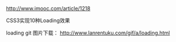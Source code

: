 http://www.imooc.com/article/1218

CSS3实现10种Loading效果


loading git 图片下载： http://www.lanrentuku.com/gif/a/loading.html